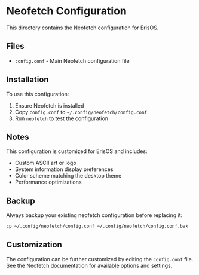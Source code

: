 # Neofetch Configuration

This directory contains the Neofetch configuration for ErisOS.

## Files

- `config.conf` - Main Neofetch configuration file

## Installation

To use this configuration:

1. Ensure Neofetch is installed
2. Copy `config.conf` to `~/.config/neofetch/config.conf`
3. Run `neofetch` to test the configuration

## Notes

This configuration is customized for ErisOS and includes:
- Custom ASCII art or logo
- System information display preferences
- Color scheme matching the desktop theme
- Performance optimizations

## Backup

Always backup your existing neofetch configuration before replacing it:
```bash
cp ~/.config/neofetch/config.conf ~/.config/neofetch/config.conf.bak
```

## Customization

The configuration can be further customized by editing the `config.conf` file. See the Neofetch documentation for available options and settings.

